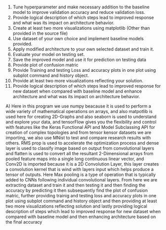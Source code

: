# 
1. Tune hyperparameter and make necessary addition to the baseline model to improve validation accuracy
and reduce validation loss.
2. Provide logical description of which steps lead to improved response and what was its impact on
architecture behavior.
3. Create at least two more visualizations using matplotlib (Other than provided in the source file)
4. Use dataset of your own choice and implement baseline models provided.
5. Apply modified architecture to your own selected dataset and train it.
6. Evaluate your model on testing set.
7. Save the improved model and use it for prediction on testing data
8. Provide plot of confusion matric
9. Provide Training and testing Loss and accuracy plots in one plot using subplot command and history object.
10. Provide at least two more visualizations reflecting your solution.
11. Provide logical description of which steps lead to improved response for new dataset when compared with
baseline model and enhance architecture and what was its impact on architecture behavior.

A) Here in this program we use numpy beacause it is used to perform a wide variety of mathematical operations on arrays, and also matpotlib is used here for creating 2D-Graphs and also seaborn is used to understand and explore your data, and tensorFlow gives you the flexibility and control with features like the Keras Functional API and Model Subclassing API for creation of complex topologies and from tensor kensor datasets we are importing, we also use  MNist to test and compare research results with others. RMS prop is used to accelerate the optimization process and dense layer is used to classify image based on output from convolutional layers and flatten is used to convert all the resultant 2-Dimensional arrays from pooled feature maps into a single long continuous linear vector, and  Conv2D is imported because it is a 2D Convolution Layer, this layer creates a convolution kernel that is wind with layers input which helps produce a tensor of outputs. Here Max pooling is a type of operation that is typically added to CNNs following individual convolutional layers. From here we are extracting dataset and train it and then testing it and then finding the accuracy by predicting it then subsequently find the plot of confusion matric, further providing trainig and testing loss and accuracy plots in one plot using subplot command and history object and then providing at least two more visualizations reflecting solution and lastly providing logical description of steps which lead to improved response for new dataset when compared with baseline model and then enhancing architecture based on the final accuracy
